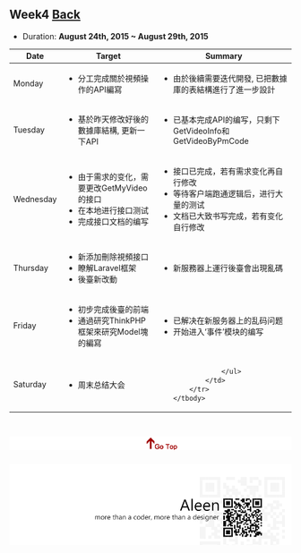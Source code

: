 ## Week4	[Back](./../summary.md)

* Duration: **August 24th, 2015 ~ August 29th, 2015**

<table>
	<thead>
		<th scope="col">Date</th>
		<th scope="col">Target</th>
		<th scope="col">Summary</th>
	</thead>
	<tbody>
		<tr>
			<td>Monday</td>
			<td>
				<ul>
					<li>分工完成關於視頻操作的API編寫</li>
				</ul>
			</td>
			<td>
				<ul>
					<li>由於後續需要迭代開發, 已把數據庫的表結構進行了進一步設計</li>
				</ul>
			</td>
		</tr>
		<tr>
			<td>Tuesday</td>
			<td>
				<ul>
					<li>基於昨天修改好後的數據庫結構, 更新一下API</li>
				</ul>
			</td>
			<td>
				<ul>
					<li>已基本完成API的编写，只剩下GetVideoInfo和GetVideoByPmCode</li>
				</ul>
			</td>
		</tr>
		<tr>
			<td>Wednesday</td>
			<td>
				<ul>
					<li>由于需求的变化，需要更改GetMyVideo的接口</li>
					<li>在本地进行接口测试</li>
					<li>完成接口文档的编写</li>
				</ul>
			</td>
			<td>
				<ul>
					<li>接口已完成，若有需求变化再自行修改</li>
					<li>等待客户端跑通逻辑后，进行大量的测试</li>
					<li>文档已大致书写完成，若有变化自行修改</li>
				</ul>
			</td>
		</tr>
		<tr>
			<td>Thursday</td>
			<td>
				<ul>
					<li>新添加刪除視頻接口</li>
					<li>瞭解Laravel框架</li>
					<li>後臺新改動</li>
				</ul>
			</td>
			<td>
				<ul>
					<li>新服務器上運行後臺會出現亂碼</li>
				</ul>
			</td>
		</tr>
		<tr>
			<td>Friday</td>
			<td>
				<ul>
					<li>初步完成後臺的前端</li>
					<li>通過研究ThinkPHP框架來研究Model塊的編寫</li>
				</ul>
			</td>
			<td>
				<ul>
					<li>已解决在新服务器上的乱码问题</li>
					<li>开始进入‘事件’模块的编写</li>
				</ul>
			</td>
		</tr>
		<tr>
			<td>Saturday</td>
			<td>
				<ul>
					<li>周末总结大会</li>
				</ul>
			</td>
			<td>
				<ul>
					
				</ul>
			</td>
		</tr>
	</tbody>
</table>


<a href="#" style="left:200px;"><img src="./../../pic/gotop.png"></a>
=====
<a href="http://aleen42.github.io/" target="_blank" ><img src="./../../pic/tail.gif"></a>
